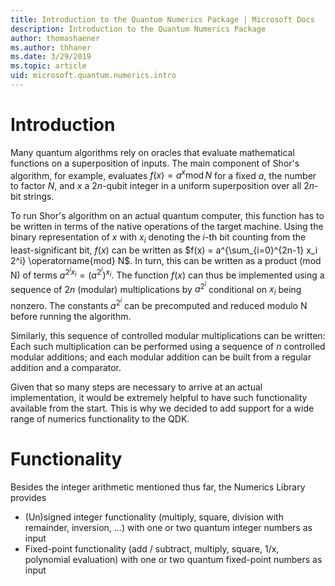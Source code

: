 ```yaml
---
title: Introduction to the Quantum Numerics Package | Microsoft Docs
description: Introduction to the Quantum Numerics Package
author: thomashaener
ms.author: thhaner
ms.date: 3/29/2019
ms.topic: article
uid: microsoft.quantum.numerics.intro
---
```


# Introduction

Many quantum algorithms rely on oracles that evaluate mathematical functions on a superposition of inputs.
The main component of Shor's algorithm, for example, evaluates $f(x) = a^x\operatorname{mod} N$ for a fixed $a$, the number to factor $N$, and $x$ a $2n$-qubit integer in a uniform superposition over all $2n$-bit strings.

To run Shor's algorithm on an actual quantum computer, this function has to be written in terms of the native operations of the target machine.
Using the binary representation of $x$ with $x_i$ denoting the $i$-th bit counting from the least-significant bit, $f(x)$ can be written as $f(x) = a^{\sum_{i=0}^{2n-1} x_i 2^i} \operatorname{mod} N$.
In turn, this can be written as a product (mod N) of terms $a^{2^i x_i}=(a^{2^i})^{x_i}$. The function $f(x)$ can thus be implemented using a sequence of $2n$ (modular) multiplications by $a^{2^i}$ conditional on $x_i$ being nonzero. The constants $a^{2^i}$ can be precomputed and reduced modulo N before running the algorithm.

Similarly, this sequence of controlled modular multiplications can be written: Each such multiplication can be performed using a sequence of $n$ controlled modular additions; and each modular addition can be built from a regular addition and a comparator.


Given that so many steps are necessary to arrive at an actual implementation, it would be extremely helpful to have such functionality available from the start. This is why we decided to add support for a wide range of numerics functionality to the QDK.


# Functionality

Besides the integer arithmetic mentioned thus far, the Numerics Library provides

 - (Un)signed integer functionality (multiply, square, division with remainder, inversion, ...) with one or two quantum integer numbers as input
 - Fixed-point functionality (add / subtract, multiply, square, 1/x, polynomial evaluation) with one or two quantum fixed-point numbers as input

